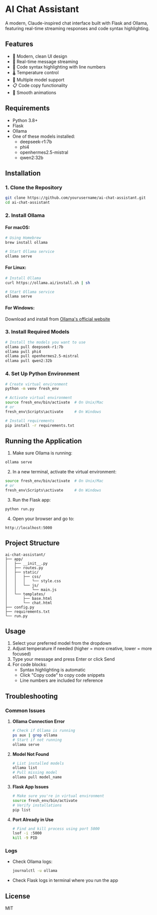 # AI Chat Assistant

A modern, Claude-inspired chat interface built with Flask and Ollama, featuring real-time streaming responses and code syntax highlighting.

## Features

- 🎨 Modern, clean UI design
- 💬 Real-time message streaming
- 🎨 Code syntax highlighting with line numbers
- 🌡️ Temperature control
- 🤖 Multiple model support
- 📋 Code copy functionality
- 💫 Smooth animations

## Requirements

- Python 3.8+
- Flask
- Ollama
- One of these models installed:
  - deepseek-r1:7b
  - phi4
  - openhermes2.5-mistral
  - qwen2:32b

## Installation

### 1. Clone the Repository

```bash
git clone https://github.com/yourusername/ai-chat-assistant.git
cd ai-chat-assistant
```

### 2. Install Ollama

#### For macOS:
```bash
# Using Homebrew
brew install ollama

# Start Ollama service
ollama serve
```

#### For Linux:
```bash
# Install Ollama
curl https://ollama.ai/install.sh | sh

# Start Ollama service
ollama serve
```

#### For Windows:
Download and install from [Ollama's official website](https://ollama.ai/download)

### 3. Install Required Models

```bash
# Install the models you want to use
ollama pull deepseek-r1:7b
ollama pull phi4
ollama pull openhermes2.5-mistral
ollama pull qwen2:32b
```

### 4. Set Up Python Environment

```bash
# Create virtual environment
python -m venv fresh_env

# Activate virtual environment
source fresh_env/bin/activate  # On Unix/Mac
# or
fresh_env\Scripts\activate     # On Windows

# Install requirements
pip install -r requirements.txt
```

## Running the Application

1. Make sure Ollama is running:
```bash
ollama serve
```

2. In a new terminal, activate the virtual environment:
```bash
source fresh_env/bin/activate  # On Unix/Mac
# or
fresh_env\Scripts\activate     # On Windows
```

3. Run the Flask app:
```bash
python run.py
```

4. Open your browser and go to:
```
http://localhost:5000
```

## Project Structure

```
ai-chat-assistant/
├── app/
│   ├── __init__.py
│   ├── routes.py
│   ├── static/
│   │   ├── css/
│   │   │   └── style.css
│   │   └── js/
│   │       └── main.js
│   └── templates/
│       ├── base.html
│       └── chat.html
├── config.py
├── requirements.txt
└── run.py
```

## Usage

1. Select your preferred model from the dropdown
2. Adjust temperature if needed (higher = more creative, lower = more focused)
3. Type your message and press Enter or click Send
4. For code blocks:
   - Syntax highlighting is automatic
   - Click "Copy code" to copy code snippets
   - Line numbers are included for reference

## Troubleshooting

### Common Issues

1. **Ollama Connection Error**
   ```bash
   # Check if Ollama is running
   ps aux | grep ollama
   # Start if not running
   ollama serve
   ```

2. **Model Not Found**
   ```bash
   # List installed models
   ollama list
   # Pull missing model
   ollama pull model_name
   ```

3. **Flask App Issues**
   ```bash
   # Make sure you're in virtual environment
   source fresh_env/bin/activate
   # Verify installations
   pip list
   ```

4. **Port Already in Use**
   ```bash
   # Find and kill process using port 5000
   lsof -i :5000
   kill -9 PID
   ```

### Logs

- Check Ollama logs:
  ```bash
  journalctl -u ollama
  ```
- Check Flask logs in terminal where you run the app

## License

MIT 